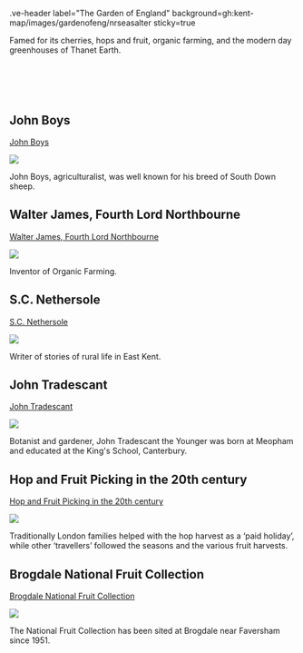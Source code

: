 .ve-header label="The Garden of England" background=gh:kent-map/images/gardenofeng/nrseasalter sticky=true

Famed for its cherries, hops and fruit, organic farming, and the modern day greenhouses of Thanet Earth.

# &nbsp; 
<param class="cards">

## John Boys

[John Boys](/18c/18c-boys-biography/)

![](https://raw.githubusercontent.com/kent-map/images/main/thumbnails/garden_John_Boys.jpg)

John Boys, agriculturalist, was well known for his breed of South Down sheep. 

## Walter James, Fourth Lord Northbourne

[Walter James, Fourth Lord Northbourne](/20c/20c-northbourne-biography/)

![](https://raw.githubusercontent.com/kent-map/images/main/thumbnails/garden_Walter_James_Fourth_Lord_Northbourne.jpg)

Inventor of Organic Farming.

## S.C. Nethersole

[S.C. Nethersole](/20c/20c-nethersole-biography)

![](https://raw.githubusercontent.com/kent-map/images/main/thumbnails/garden_S_C_Nethersole.jpg)

Writer of stories of rural life in East Kent.

## John Tradescant

[John Tradescant](/17c/17c-john-tradescant-younger/)

![](https://raw.githubusercontent.com/kent-map/images/main/thumbnails/garden_John_Tradescant.jpg)

Botanist and gardener, John Tradescant the Younger was born at Meopham and educated at the King's School, Canterbury.

## Hop and Fruit Picking in the 20th century

[Hop and Fruit Picking in the 20th century](/20c/20c-hop-picking/)

![](https://raw.githubusercontent.com/kent-map/images/main/thumbnails/garden_Hop_and_Fruit_Picking_in_the_20th_century.jpg)

Traditionally London families helped with the hop harvest as a ‘paid holiday’, while other ‘travellers’ followed the seasons and the various fruit harvests.

## Brogdale National Fruit Collection

[Brogdale National Fruit Collection](/21c/21c-brogdale/)

![](https://raw.githubusercontent.com/kent-map/images/main/thumbnails/garden_Brogdale_National_Fruit_Collection.jpg)

The National Fruit Collection has been sited at Brogdale near Faversham since 1951.
